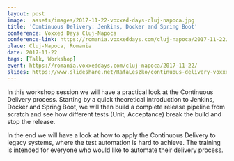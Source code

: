 ```yaml
---
layout: post
image:  assets/images/2017-11-22-voxxed-days-cluj-napoca.jpg
title: 'Continuous Delivery: Jenkins, Docker and Spring Boot'
conference: Voxxed Days Cluj-Napoca
conference-link: https://romania.voxxeddays.com/cluj-napoca/2017-11-22/
place: Cluj-Napoca, Romania
date: 2017-11-22
tags: [Talk, Workshop]
event: https://romania.voxxeddays.com/cluj-napoca/2017-11-22/
slides: https://www.slideshare.net/RafaLeszko/continuous-delivery-voxxed-days-clujnapoca-2017
---
```


In this workshop session we will have a practical look at the Continuous Delivery process. Starting by a quick theoretical introduction to Jenkins, Docker and Spring Boot, we will then build a complete release pipeline from scratch and see how different tests (Unit, Acceptance) break the build and stop the release.

In the end we will have a look at how to apply the Continuous Delivery to legacy systems, where the test automation is hard to achieve. The training is intended for everyone who would like to automate their delivery process.